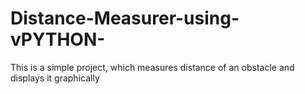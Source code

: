 # Distance-Measurer-using-vPYTHON-
This is a simple project, which measures distance of an obstacle and displays it graphically 
